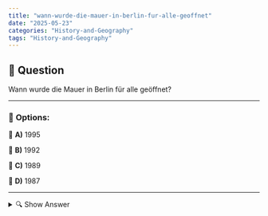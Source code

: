 ```yaml
---
title: "wann-wurde-die-mauer-in-berlin-fur-alle-geoffnet"
date: "2025-05-23"
categories: "History-and-Geography"
tags: "History-and-Geography"
---
```


## 📌 **Question**

Wann wurde die Mauer in Berlin für alle geöffnet?



---

### 📝 **Options:**

🔘 **A)** 1995

🔘 **B)** 1992

🔘 **C)** 1989

🔘 **D)** 1987

---

<details>
  <summary>🔍 Show Answer</summary>

  <p>
💡  <b>Correct Answer:</b>  c
  </p>
  <p>
    📖<b>Explanation:</b>
    Die Berliner Mauer wurde 1961 errichtet und trennte Ost- von West-Berlin. Sie symbolisierte die Unterteilung Deutschlands während des Kalten Krieges. Aufgrund des wachsenden Drucks der Bevölkerung und politischer Veränderungen öffneten Ostdeutsche Beamte am 9. November 1989 überraschend die Grenzen. Dieser historische Moment führte zur Wiedervereinigung Deutschlands und markierte das Ende der Teilung. Das Datum, an dem die Mauer geöffnet wurde, ist entscheidend für das Verständnis dieses Wendepunkts in der Geschichte. Die richtige Antwort auf die Frage ist c: 1989.
  </p>
</details>
